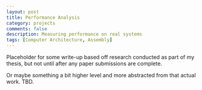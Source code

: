 ```yaml
---
layout: post
title: Performance Analysis
category: projects
comments: false
description: Measuring performance on real systems
tags: [Computer Architecture, Assembly]
---
```


Placeholder for some write-up based off research conducted as part of my thesis, but not until after any paper submissions are complete.

Or maybe something a bit higher level and more abstracted from that actual work. TBD.
